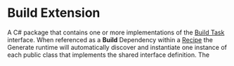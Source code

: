 # Build Extension

A C# package that contains one or more implementations of the [Build Task](BuildTask.md) interface. When referenced as a **Build** Dependency within a [Recipe](Recipe.md) the Generate runtime will automatically discover and instantiate one instance of each public class that implements the shared interface definition. The 
